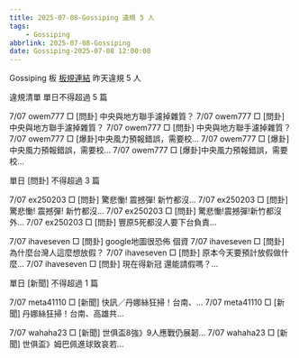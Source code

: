 ```yaml
---
title: 2025-07-08-Gossiping 違規 5 人
tags:
    - Gossiping
abbrlink: 2025-07-08-Gossiping
date: Gossiping-2025-07-08 12:00:00
---
```

Gossiping 板 [板規連結](https://www.ptt.cc/bbs/Gossiping/M.1637425085.A.07D.html)
昨天違規 5 人
<!-- more -->

違規清單
單日不得超過 5 篇

7/07 owem777 □ [問卦] 中央與地方聯手濾掉雜質？
7/07 owem777 □ [問卦] 中央與地方聯手濾掉雜質？
7/07 owem777 □ [問卦] 中央與地方聯手濾掉雜質？
7/07 owem777 □ [爆卦]中央風力預報錯誤，需要校…
7/07 owem777 □ [爆卦]中央風力預報錯誤，需要校…
7/07 owem777 □ [爆卦]中央風力預報錯誤，需要校…

單日 [問卦] 不得超過 3 篇

7/07 ex250203 □ [問卦] 驚悲慟! 震撼彈! 新竹都沒…
7/07 ex250203 □ [問卦] 驚悲慟! 震撼彈! 新竹都沒…
7/07 ex250203 □ [問卦] 驚悲慟!震撼彈!新竹都沒外…
7/07 ex250203 □ [問卦] 豐原5死都沒人要下台負責…

7/07 ihaveseven □ [問卦] google地圖很恐佈 個資
7/07 ihaveseven □ [問卦] 為什麼台灣人這麼想放假？
7/07 ihaveseven □ [問卦] 原本今天要預計放假做什麼…
7/07 ihaveseven □ [問卦] 現在得新冠 還能請假嗎？…

單日 [新聞] 不得超過 1 篇

7/07 meta41110 □ [新聞] 快訊／丹娜絲狂掃！台南、…
7/07 meta41110 □ [新聞] 丹娜絲狂掃！台南、高雄共…

7/07 wahaha23 □ [新聞] 世俱盃8強》9人應戰仍展韌…
7/07 wahaha23 □ [新聞] 世俱盃》姆巴佩進球致哀若…